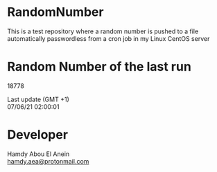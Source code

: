 # RandomNumber    
This is a test repository where a random number is pushed to a file automatically passwordless from a cron job in my Linux CentOS server    
# Random Number of the last run   
18778
      
Last update (GMT +1)    
07/06/21 02:00:01
# Developer    
Hamdy Abou El Anein   
hamdy.aea@protonmail.com
